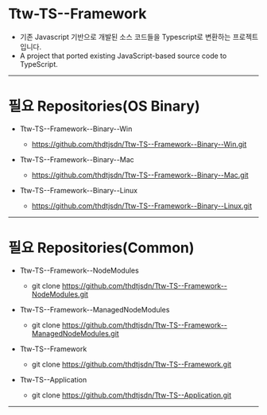 # Ttw-TS--Framework


- 기존 Javascript 기반으로 개발된 소스 코드들을 Typescript로 변환하는 프로젝트 입니다.
- A project that ported existing JavaScript-based source code to TypeScript.

---

# 필요 Repositories(OS Binary)

- Ttw-TS--Framework--Binary--Win
	- https://github.com/thdtjsdn/Ttw-TS--Framework--Binary--Win.git

- Ttw-TS--Framework--Binary--Mac

	- https://github.com/thdtjsdn/Ttw-TS--Framework--Binary--Mac.git

- Ttw-TS--Framework--Binary--Linux
	- https://github.com/thdtjsdn/Ttw-TS--Framework--Binary--Linux.git

---

# 필요 Repositories(Common)

- Ttw-TS--Framework--NodeModules

	- git clone https://github.com/thdtjsdn/Ttw-TS--Framework--NodeModules.git


- Ttw-TS--Framework--ManagedNodeModules

	- git clone https://github.com/thdtjsdn/Ttw-TS--Framework--ManagedNodeModules.git


- Ttw-TS--Framework

	- git clone https://github.com/thdtjsdn/Ttw-TS--Framework.git


- Ttw-TS--Application

	- git clone https://github.com/thdtjsdn/Ttw-TS--Application.git

---